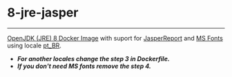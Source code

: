 # 8-jre-jasper
-------------------------------------------------
[OpenJDK (JRE) 8 Docker Image](https://hub.docker.com/_/openjdk/) with suport for [JasperReport](http://community.jaspersoft.com/) and [MS Fonts ](https://www.fonts.com/font/microsoft-corporation) using locale [pt_BR](http://lh.2xlibre.net/locale/pt_BR/).

  * ***For another locales change the step 3 in Dockerfile.***
  * ***If you don't need MS fonts remove the step 4.***
